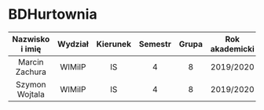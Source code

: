 # BDHurtownia
| Nazwisko i imię | Wydział | Kierunek | Semestr | Grupa | Rok akademicki |
| :-------------: | :-----: | :------: | :-----: | :---: | :------------: |
| Marcin Zachura  | WIMiIP  | IS       |   4     | 8     | 2019/2020      |
| Szymon Wojtala  | WIMiIP  | IS       |   4     | 8     | 2019/2020      |

